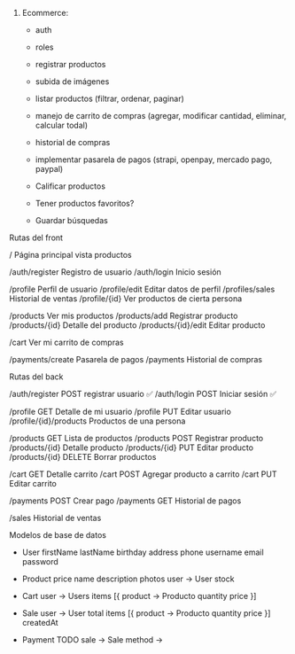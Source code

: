 1. Ecommerce:

   - auth
   - roles
   - registrar productos
   - subida de imágenes
   - listar productos (filtrar, ordenar, paginar)
   - manejo de carrito de compras (agregar, modificar cantidad, eliminar, calcular todal)
   - historial de compras
   - implementar pasarela de pagos (strapi, openpay, mercado pago, paypal)

   - Calificar productos
   - Tener productos favoritos?
   - Guardar búsquedas

Rutas del front

/ Página principal vista productos

/auth/register Registro de usuario
/auth/login Inicio sesión

/profile Perfil de usuario
/profile/edit Editar datos de perfil
/profiles/sales Historial de ventas
/profile/{id} Ver productos de cierta persona

/products Ver mis productos
/products/add Registrar producto
/products/{id} Detalle del producto
/products/{id}/edit Editar producto

/cart Ver mi carrito de compras

/payments/create Pasarela de pagos
/payments Historial de compras

Rutas del back

/auth/register POST registrar usuario ✅
/auth/login POST Iniciar sesión ✅

/profile GET Detalle de mi usuario
/profile PUT Editar usuario
/profile/{id}/products Productos de una persona

/products GET Lista de productos
/products POST Registrar producto
/products/{id} Detalle producto
/products/{id} PUT Editar producto
/products/{id} DELETE Borrar productos

/cart GET Detalle carrito
/cart POST Agregar producto a carrito
/cart PUT Editar carrito

/payments POST Crear pago
/payments GET Historial de pagos

/sales Historial de ventas

Modelos de base de datos

- User
  firstName
  lastName
  birthday
  address
  phone
  username
  email
  password

- Product
  price
  name
  description
  photos
  user -> User
  stock

- Cart
  user -> Users
  items [{
  product -> Producto
  quantity
  price
  }]

- Sale
  user -> User
  total
  items [{
  product -> Producto
  quantity
  price
  }]
  createdAt

- Payment
  TODO
  sale -> Sale
  method ->
